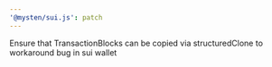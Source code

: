 ```yaml
---
'@mysten/sui.js': patch
---
```


Ensure that TransactionBlocks can be copied via structuredClone to workaround bug in sui wallet
